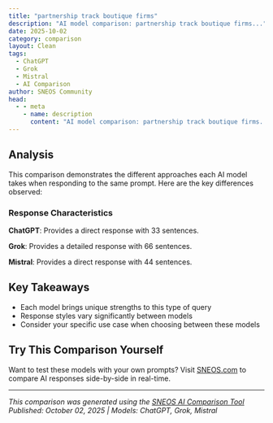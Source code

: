 ```yaml
---
title: "partnership track boutique firms"
description: "AI model comparison: partnership track boutique firms..."
date: 2025-10-02
category: comparison
layout: Clean
tags:
  - ChatGPT
  - Grok
  - Mistral
  - AI Comparison
author: SNEOS Community
head:
  - - meta
    - name: description
      content: "AI model comparison: partnership track boutique firms..."
---
```


<ChatComparison
  title="partnership track boutique firms"
  prompt="partnership track boutique firms"
  :responses='{"ChatGPT": "If you are looking for information about boutique law firms that offer partnership track opportunities, here\u2019s an overview to help you understand what they are and examples of notable firms.\n\n### What is a Boutique Law Firm?\nBoutique law firms are smaller, specialized firms that focus on a specific area or a limited number of practice areas (e.g., intellectual property, tax law, labor \u0026 employment, corporate law). Compared to large, full-service law firms, boutiques tend to offer more personalized work environments, greater client exposure, and often a faster path to partnership.\n\n### Partnership Track in Boutique Firms\n- **Partnership Track** means there is a defined path for associates to become partners, usually based on performance, client development, and commitment to the firm.\n- Boutique firms sometimes offer more transparent or accelerated partnership tracks, especially if the firm is growing and values internal talent.\n- Smaller size can mean increased responsibility early in career, which can positively impact partnership prospects.\n\n### Examples of Boutique Law Firms with Partnership Tracks\n\n#### 1. **Wachtell, Lipton, Rosen \u0026 Katz** (Corporate Boutique)\n- Highly prestigious corporate boutique.\n- Known for selectivity and strong partnership incentives.\n- Small and nimble firm with an intense but rewarding partnership track.\n\n#### 2. **Keker, Van Nest \u0026 Peters LLP** (Litigation Boutique)\n- Strong in trial and complex commercial litigation.\n- Partnership opportunities based on merit and business generation.\n\n#### 3. **Cooley LLP** (Tech/Startups Boutique)\n- Specializes in venture capital, startups, and tech law.\n- Has grown into a larger firm but retains boutique culture in innovation sectors.\n- Clear partnership track with strong career development.\n\n#### 4. **Fish \u0026 Richardson** (Intellectual Property Boutique)\n- Leading IP and patent litigation boutique with a partnership structure.\n- Encourages associates with strong technical and legal expertise to move up.\n\n#### 5. **MoloLamken LLP** (Litigation Boutique)\n- Focuses on litigation and appellate work.\n- Partnership track is competitive but accessible with strong performance.\n\n---\n\n### How to Find Boutique Firms with Partnership Tracks\n- Look at firm websites and career sections; many note their partnership structures.\n- Review legal industry rankings (e.g., Chambers, Vault, Legal 500) for boutique firms in your practice area.\n- Network with current or former associates from boutiques to understand partnership realities.\n- Consider firms\u2019 size: 10-50 lawyer firms often maintain clear partnership tracks.\n\n---\n\nIf you want, I can also help narrow down boutique firms by specific practice area or location!", "Grok": "Partnership track at boutique firms refers to the career progression path for associates or employees who aim to become equity partners (owners) in a smaller, specialized law firm, consulting firm, or other professional services organization. Boutique firms are typically smaller in size compared to large, multinational firms and often focus on niche areas of expertise, such as specific legal practices, industries, or client types. Below, I\u2019ll outline key aspects of the partnership track at boutique firms, focusing on law firms as a primary example, but the principles can apply to other industries as well.\n\n### 1. **What is a Partnership Track?**\n - The partnership track is the structured process through which an associate or junior professional progresses toward becoming a partner in the firm. At boutique firms, this often involves demonstrating exceptional legal or professional skills, building a client base, and contributing to the firm\u2019s growth and profitability.\n - Partnership can be equity (ownership stake with profit-sharing) or non-equity (a title with higher compensation but no ownership). Boutique firms may prioritize equity partnerships due to their smaller size and need for committed leadership.\n\n### 2. **Why Choose a Boutique Firm for Partnership?**\n - **Faster Track to Partnership**: Boutique firms often have shorter timelines to partnership compared to large firms (e.g., 5-7 years vs. 8-10 years at BigLaw). With fewer layers of hierarchy, high-performing associates can stand out more quickly.\n - **Niche Expertise**: Many boutique firms specialize in specific areas (e.g., intellectual property, family law, or a particular industry). Associates can become experts in these areas, which enhances their value and likelihood of making partner.\n - **Client Contact and Business Development**: Boutique firms often provide associates with earlier and more direct client interaction, allowing them to build relationships and a book of business\u2014a critical factor for partnership.\n - **Work-Life Balance**: While not universal, some boutique firms offer a better work-life balance compared to larger firms, which can be appealing for long-term career sustainability.\n - **Ownership and Influence**: As a partner in a boutique firm, you may have more say in firm strategy and direction due to the smaller size and flatter structure.\n\n### 3. **Challenges of the Partnership Track at Boutique Firms**\n - **Limited Spots**: Boutique firms have fewer partnership positions available compared to larger firms. Making partner often depends on the firm\u0027s growth or the retirement of existing partners.\n - **Financial Risk**: Equity partnership in a small firm can come with financial risks, such as personal liability for firm debts or fluctuating income based on the firm\u0027s performance.\n - **Business Development Pressure**: Boutique firms often rely heavily on partners to bring in business. Associates must proactively build a client base to be considered for partnership.\n - **Resource Constraints**: Smaller firms may lack the resources, training programs, or name recognition of larger firms, requiring associates to be more self-reliant.\n\n### 4. **Typical Partnership Track Timeline at Boutique Firms**\nWhile timelines vary by firm and industry, a general progression might look like this:\n - **Years 1-3 (Associate Level)**: Focus on mastering technical skills, taking on increasing responsibility, and building relationships with senior partners and clients.\n - **Years 4-6 (Senior Associate/Mid-Level)**: Begin leading projects or cases, take on mentorship roles for junior associates, and start developing a personal client base or niche expertise.\n - **Years 5-8 (Partnership Consideration)**: Demonstrate a track record of excellence, business development, and alignment with the firm\u2019s culture and goals. The firm evaluates whether there is a business case for adding a new partner (e.g., need for expertise or capacity).\n - **Partnership**: If successful, transition to partner with either a non-equity or equity role, often accompanied by a buy-in or capital contribution (especially for equity partnership).\n\n### 5. **Key Factors for Making Partner at a Boutique Firm**\n - **Technical Excellence**: Mastery of your craft (e.g., legal expertise, consulting skills) is essential to gain the trust of clients and partners.\n - **Client Development**: Building a book of business or portable client relationships is often critical. Boutique firms rely on partners to generate revenue.\n - **Cultural Fit**: Given the close-knit nature of boutique firms, alignment with the firm\u2019s values, vision, and team dynamics is crucial.\n - **Leadership and Mentorship**: Demonstrating the ability to lead cases, manage teams, and mentor junior associates shows readiness for partnership.\n - **Financial Contribution**: Some firms expect partners to contribute capital or take on financial responsibilities, which may require personal investment.\n\n### 6. **How to Position Yourself for Partnership**\n - **Seek Mentorship**: Build strong relationships with current partners who can advocate for you and provide guidance.\n - **Specialize**: Develop expertise in the firm\u2019s niche or a complementary area that adds value to the firm.\n - **Network Actively**: Attend industry events, join associations, and build a professional network to bring in potential clients.\n - **Communicate Intentions**: Express your interest in partnership early on and understand the firm\u2019s expectations and timeline.\n - **Track Metrics**: Document your contributions (e.g., billable hours, cases won, clients brought in) to make a strong case during partnership evaluations.\n\n### 7. **Comparison: Boutique vs. Large Firms for Partnership**\n - **Speed**: Boutique firms often offer a quicker path to partnership, but with fewer slots.\n - **Client Access**: Associates at boutique firms tend to work directly with clients sooner, while large firms may have more structured hierarchies.\n - **Compensation**: Initial partner compensation at boutique firms may be lower than at large firms, but there\u2019s often more potential for growth if the firm succeeds.\n - **Risk**: Boutique partnerships can be riskier due to smaller revenue streams and greater dependence on individual performance.\n\n### Conclusion\nThe partnership track at boutique firms can be a rewarding opportunity for professionals who value specialization, autonomy, and a faster path to leadership. However, it requires a proactive approach to business development, a strong cultural fit, and a willingness to take on the risks and responsibilities of ownership. If you\u2019re considering this path, it\u2019s essential to research the specific firm\u2019s partnership structure, financial health, and expectations. Engaging in open conversations with current partners about their experiences can also provide valuable insight.\n\nIf you have a specific industry or firm in mind, or if you\u0027d like advice on a particular situation, feel free to provide more details, and I can tailor my response further!", "Mistral": "Partnership track in boutique firms, particularly in fields like law, consulting, or investment banking, refers to the career path that leads to becoming a partner in the firm. Boutique firms are typically smaller, specialized firms that focus on niche areas of practice. Here are some key aspects of the partnership track in boutique firms:\n\n### 1. **Career Progression**\n - **Entry-Level Positions**: New hires often start as associates or analysts.\n - **Mid-Level Positions**: With experience, they may progress to senior associates or managers.\n - **Senior-Level Positions**: Further advancement leads to roles like senior managers or directors.\n - **Partnership**: The ultimate goal is to become a partner, which involves ownership and a share in the firm\u0027s profits.\n\n### 2. **Performance Metrics**\n - **Client Relationships**: Building and maintaining strong client relationships is crucial.\n - **Revenue Generation**: Ability to bring in new business and generate revenue.\n - **Expertise**: Demonstrating deep expertise in the firm\u0027s niche area.\n - **Leadership**: Showing leadership qualities and the ability to mentor junior staff.\n\n### 3. **Evaluation Process**\n - **Annual Reviews**: Regular performance reviews to assess progress.\n - **Feedback**: Continuous feedback from superiors and peers.\n - **Milestones**: Achieving specific milestones or targets set by the firm.\n\n### 4. **Benefits of Partnership**\n - **Ownership**: Partners have an ownership stake in the firm.\n - **Profit Sharing**: Partners share in the firm\u0027s profits.\n - **Decision-Making**: Involvement in strategic decision-making and firm governance.\n - **Reputation**: Enhanced professional reputation and credibility.\n\n### 5. **Challenges**\n - **Competition**: The path to partnership can be highly competitive.\n - **Work-Life Balance**: Long hours and high-pressure environments are common.\n - **Financial Investment**: Some firms may require a financial investment to become a partner.\n\n### 6. **Mentorship and Support**\n - **Mentors**: Having a mentor within the firm can be invaluable.\n - **Networking**: Building a strong professional network both within and outside the firm.\n - **Continuous Learning**: Staying updated with industry trends and continuously improving skills.\n\n### 7. **Exit Options**\n - **Alternative Careers**: If partnership is not achieved, individuals may explore alternative career paths within or outside the industry.\n - **Lateral Moves**: Moving to another firm or starting a new venture.\n\n### 8. **Firm Culture**\n - **Collaborative Environment**: Boutique firms often have a more collaborative and close-knit culture.\n - **Flexibility**: Smaller firms may offer more flexibility and opportunities for innovation.\n\n### 9. **Specialization**\n - **Niche Expertise**: Boutique firms often specialize in niche areas, which can be both a strength and a limitation.\n - **Market Demand**: Ensuring that the niche area remains in demand is crucial for long-term success.\n\n### 10. **Financial Considerations**\n - **Compensation**: Compensation structures can vary widely, with partners often earning significantly more than associates.\n - **Buy-In**: Some firms require a financial buy-in to become a partner, which can be a significant investment.\n\n### Conclusion\nPursuing a partnership track in a boutique firm can be a rewarding but challenging journey. It requires a combination of technical expertise, strong client relationships, and the ability to generate revenue. The collaborative and specialized nature of boutique firms can offer unique opportunities for growth and innovation."}' 
  published-date="01:24"
/>

## Analysis

This comparison demonstrates the different approaches each AI model takes when responding to the same prompt. Here are the key differences observed:

### Response Characteristics

**ChatGPT**: Provides a direct response with 33 sentences. 

**Grok**: Provides a detailed response with 66 sentences. 

**Mistral**: Provides a direct response with 44 sentences. 

## Key Takeaways

- Each model brings unique strengths to this type of query
- Response styles vary significantly between models
- Consider your specific use case when choosing between these models

## Try This Comparison Yourself

Want to test these models with your own prompts? Visit [SNEOS.com](https://sneos.com) to compare AI responses side-by-side in real-time.

---

*This comparison was generated using the [SNEOS AI Comparison Tool](https://sneos.com)*
*Published: October 02, 2025 | Models: ChatGPT, Grok, Mistral*
